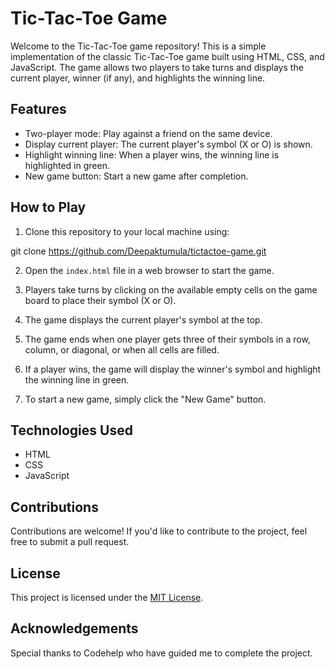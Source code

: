 # Tic-Tac-Toe Game

Welcome to the Tic-Tac-Toe game repository! This is a simple implementation of the classic Tic-Tac-Toe game built using HTML, CSS, and JavaScript. The game allows two players to take turns and displays the current player, winner (if any), and highlights the winning line.

## Features

- Two-player mode: Play against a friend on the same device.
- Display current player: The current player's symbol (X or O) is shown.
- Highlight winning line: When a player wins, the winning line is highlighted in green.
- New game button: Start a new game after completion.

## How to Play

1. Clone this repository to your local machine using:

git clone https://github.com/Deepaktumula/tictactoe-game.git


2. Open the `index.html` file in a web browser to start the game.

3. Players take turns by clicking on the available empty cells on the game board to place their symbol (X or O).

4. The game displays the current player's symbol at the top.

5. The game ends when one player gets three of their symbols in a row, column, or diagonal, or when all cells are filled.

6. If a player wins, the game will display the winner's symbol and highlight the winning line in green.

7. To start a new game, simply click the "New Game" button.


## Technologies Used

- HTML
- CSS
- JavaScript

## Contributions

Contributions are welcome! If you'd like to contribute to the project, feel free to submit a pull request.

## License

This project is licensed under the [MIT License](LICENSE).

## Acknowledgements

Special thanks to Codehelp who have guided me to complete the project.
